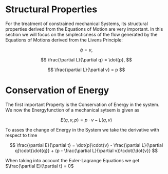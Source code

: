 # Structural Properties
For the treatment of constrained mechanical Systems, its structural properties derived from the Equations of Motion are very important. In this section we will focus on the smplecticness of the flow generated by the Equations of Motions derived from the Livens Principle:

$$
\dot{q}=v, 
$$

$$
\frac{\partial L}{\partial q} = 
            \dot{p},
$$

$$
\frac{\partial L}{\partial v} = p
$$

# Conservation of Energy
The first important Property is the Conservation of Energy in the system.
We now the Energyfunction of a mechanical sytsem is given as

$$
E(q,v,p) = p\cdot{v} - L(q,v)
$$

To asses the change of Energy in the System we take the derivative with respect to time

$$
\frac{\partial E}{\partial t} = \dot{p}\cdot{v} - \frac{\partial L}{\partial q}\cdot{\dot{q}} + (p - \frac{\partial L}{\partial v})\cdot{\dot{v}}
$$

When taking into account the Euler-Lagrange Equations we get $\frac{\partial E}{\partial t} = 0$